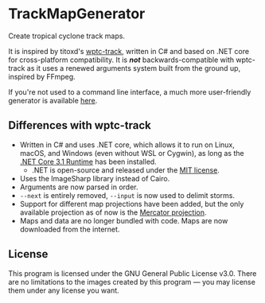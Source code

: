 ﻿# TrackMapGenerator
Create tropical cyclone track maps.

It is inspired by titoxd's [wptc-track](https://github.com/titoxd/wptc-track), written in C# and based on .NET core for cross-platform compatibility. It is ***not*** backwards-compatible with wptc-track as it uses a renewed arguments system built from the ground up, inspired by FFmpeg.

If you're not used to a command line interface, a much more user-friendly generator is available [here](https://trackgen.codingcactus.repl.co/).

## Differences with wptc-track
* Written in C# and uses .NET core, which allows it to run on Linux, macOS, and Windows (even without WSL or Cygwin), as long as the [.NET Core 3.1 Runtime](https://dotnet.microsoft.com/download/dotnet/3.1/runtime) has been installed.
    * .NET is open-source and released under the [MIT license](https://github.com/dotnet/runtime/blob/main/LICENSE.TXT).
* Uses the ImageSharp library instead of Cairo.
* Arguments are now parsed in order.
* `--next` is entirely removed, `--input` is now used to delimit storms.
* Support for different map projections have been added, but the only available projection as of now is the [Mercator projection](https://en.wikipedia.org/wiki/Mercator_projection).
* Maps and data are no longer bundled with code. Maps are now downloaded from the internet.

## License
This program is licensed under the GNU General Public License v3.0. There are no limitations to the images created by this program — you may license them under any license you want.